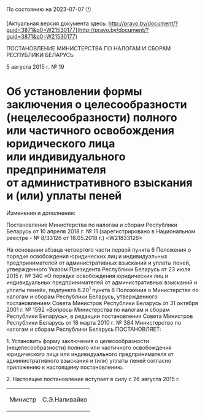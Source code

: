 По состоянию на 2023-07-07 &#x1F550;

[Актуальная версия документа здесь: http://pravo.by/document/?guid=3871&p0=W21530177](http://pravo.by/document/?guid=3871&p0=W21530177)

<p>ПОСТАНОВЛЕНИЕ МИНИСТЕРСТВА ПО НАЛОГАМ И СБОРАМ РЕСПУБЛИКИ БЕЛАРУСЬ</p>
<p>5 августа 2015 г. № 19</p>
<h1>Об установлении формы заключения о целесообразности (нецелесообразности) полного или частичного освобождения юридического лица или индивидуального предпринимателя от административного взыскания и (или) уплаты пеней</h1>
<p>Изменения и дополнения:</p>
<p>Постановление Министерства по налогам и сборам Республики Беларусь от 10 апреля 2018 г. № 11 (зарегистрировано в Национальном реестре - № 8/33126 от 18.05.2018 г.) &lt;W21833126&gt;</p>
<p></p>
<p>На основании абзаца четвертого части первой пункта 6 Положения о порядке освобождения юридических лиц и индивидуальных предпринимателей от административных взысканий и уплаты пеней, утвержденного Указом Президента Республики Беларусь от 23 июля 2015 г. № 340 «О порядке освобождения юридических лиц и индивидуальных предпринимателей от административных взысканий и уплаты пеней», подпункта 6.20<sup>1</sup> пункта 6 Положения о Министерстве по налогам и сборам Республики Беларусь, утвержденного постановлением Совета Министров Республики Беларусь от 31 октября 2001 г. № 1592 «Вопросы Министерства по налогам и сборам Республики Беларусь», в редакции постановления Совета Министров Республики Беларусь от 18 марта 2010 г. № 384 Министерство по налогам и сборам Республики Беларусь ПОСТАНОВЛЯЕТ:</p>
<p>1. Установить форму заключения о целесообразности (нецелесообразности) полного или частичного освобождения юридического лица или индивидуального предпринимателя от административного взыскания и (или) уплаты пеней согласно приложению к настоящему постановлению.</p>
<p>2. Настоящее постановление вступает в силу с 26 августа 2015 г.</p>
<p></p>
<table><tr>
<td><p>Министр</p></td>
<td><p>С.Э.Наливайко</p></td>
</tr></table>
<p></p>